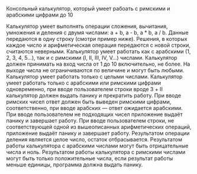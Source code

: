 Консольный калькулятор, который умеет рабоать с римскими и арабскими цифрами до 10

Калькулятор умеет выполнять операции сложения, вычитания, умножения и деления с двумя числами: a + b, a - b, a * b, a / b. Данные передаются в одну строку (смотри пример ниже). Решения, в которых каждое число и арифметическая операция передаются с новой строки, считаются неверными.
Калькулятор умеет работать как с арабскими (1, 2, 3, 4, 5…), так и с римскими (I, II, III, IV, V…) числами.
Калькулятор должен принимать на вход числа от 1 до 10 включительно, не более. На выходе числа не ограничиваются по величине и могут быть любыми.
Калькулятор умеет работать только с целыми числами.
Калькулятор умеет работать только с арабскими или римскими цифрами одновременно, при вводе пользователем строки вроде 3 + II калькулятор должен выдать панику и прекратить работу.
При вводе римских чисел ответ должен быть выведен римскими цифрами, соответственно, при вводе арабских — ответ ожидается арабскими.
При вводе пользователем не подходящих чисел приложение выдаёт панику и завершает работу.
При вводе пользователем строки, не соответствующей одной из вышеописанных арифметических операций, приложение выдаёт панику и завершает работу.
Результатом операции деления является целое число, остаток отбрасывается.
Результатом работы калькулятора с арабскими числами могут быть отрицательные числа и ноль. Результатом работы калькулятора с римскими числами могут быть только положительные числа, если результат работы меньше единицы, программа должна выдать панику.
